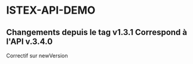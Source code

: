 ISTEX-API-DEMO
=============
Changements depuis le tag v1.3.1
Correspond à l'API v.3.4.0
-------------
 Correctif sur newVersion

